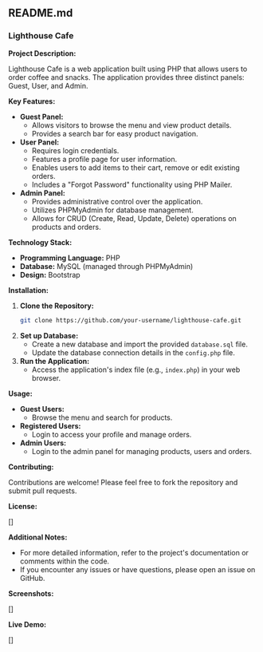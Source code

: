 ## **README.md**

### **Lighthouse Cafe**

**Project Description:**

Lighthouse Cafe is a web application built using PHP that allows users to order coffee and snacks. The application provides three distinct panels: Guest, User, and Admin.

**Key Features:**

* **Guest Panel:**
  - Allows visitors to browse the menu and view product details.
  - Provides a search bar for easy product navigation.
* **User Panel:**
  - Requires login credentials.
  - Features a profile page for user information.
  - Enables users to add items to their cart, remove or edit existing orders.
  - Includes a "Forgot Password" functionality using PHP Mailer.
* **Admin Panel:**
  - Provides administrative control over the application.
  - Utilizes PHPMyAdmin for database management.
  - Allows for CRUD (Create, Read, Update, Delete) operations on products and orders.

**Technology Stack:**

* **Programming Language:** PHP
* **Database:** MySQL (managed through PHPMyAdmin)
* **Design:** Bootstrap

**Installation:**

1. **Clone the Repository:**
   ```bash
   git clone https://github.com/your-username/lighthouse-cafe.git
   ```
2. **Set up Database:**
   - Create a new database and import the provided `database.sql` file.
   - Update the database connection details in the `config.php` file.
3. **Run the Application:**
   - Access the application's index file (e.g., `index.php`) in your web browser.

**Usage:**

* **Guest Users:**
  - Browse the menu and search for products.
* **Registered Users:**
  - Login to access your profile and manage orders.
* **Admin Users:**
  - Login to the admin panel for managing products, users and orders.

**Contributing:**

Contributions are welcome! Please feel free to fork the repository and submit pull requests.

**License:**

[]

**Additional Notes:**

* For more detailed information, refer to the project's documentation or comments within the code.
* If you encounter any issues or have questions, please open an issue on GitHub.

**Screenshots:**

[]

**Live Demo:**

[]
